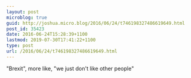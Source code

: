 ```yaml
---
layout: post
microblog: true
guid: http://joshua.micro.blog/2016/06/24/t746198327486619649.html
post_id: 35423
date: 2016-06-24T15:28:39+1100
lastmod: 2019-07-30T17:41:22+1100
type: post
url: /2016/06/24/t746198327486619649.html
---
```

"Brexit", more like, "we just don't like other people"
